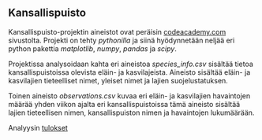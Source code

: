 ## Kansallispuisto

Kansallispuisto-projektin aineistot ovat peräisin [codeacademy.com](https://www.codecademy.com/) sivustolta. Projekti on tehty *pythonilla* ja siinä hyödynnetään neljää eri python pakettia *matplotlib*, *numpy*, *pandas* ja *scipy*.

Projektissa analysoidaan kahta eri aineistoa *species_info.csv* sisältää tietoa kansallispuistoissa olevista eläin- ja kasvilajeista. Aineisto sisältää eläin- ja kasvilajien tieteelliset nimet, yleiset nimet ja lajien suojelustatuksen.

Toinen aineisto *observations.csv* kuvaa eri eläin- ja kasvilajien havaintojen määrää yhden viikon ajalta eri kansallispuistoissa tämä aineisto sisältää lajien tieteellisen nimen, kansallispuiston nimen ja havaintojen lukumäärään.

Analyysin [tulokset](dokumentaatio/tulokset.md)